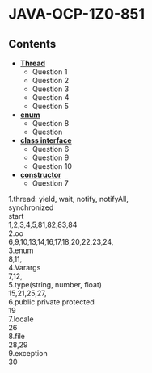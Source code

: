 # JAVA-OCP-1Z0-851
## Contents

- **[Thread](thread.md)**
  - Question 1
  - Question 2
  - Question 3
  - Question 4
  - Question 5
- **[enum](enum.md)**
  - Question 8
  - Question
- **[class interface](object-oriented.md)** 
  - Question 6
  - Question 9
  - Question 10
- **[constructor](constructor.md)**
  - Question 7
  
1.thread: yield, wait, notify, notifyAll,  
               synchronized  
               start  
     1,2,3,4,5,81,82,83,84  
2.oo  
     6,9,10,13,14,16,17,18,20,22,23,24,  
3.enum  
8,11,  
4.Varargs  
7,12,  
5.type(string, number, float)  
15,21,25,27,  
6.public private protected  
19  
7.locale  
26  
8.file  
28,29  
9.exception  
30  

